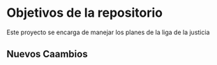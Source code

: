 # Objetivos de la repositorio

Este proyecto se encarga de manejar los planes de la liga de la justicia

## Nuevos Caambios
